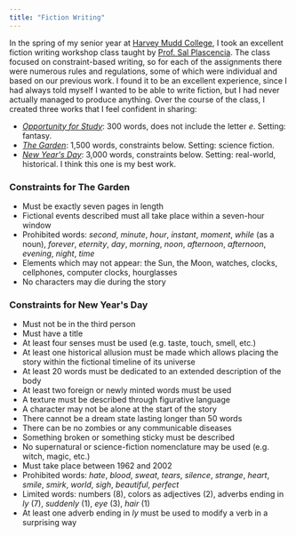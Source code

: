 ```yaml
---
title: "Fiction Writing"
---
```


In the spring of my senior year at [Harvey Mudd
College](https://www.hmc.edu/), I took an excellent fiction writing
workshop class taught by [Prof. Sal
Plascencia](https://www.hmc.edu/hsa/faculty-staff/sal-plasencia/). The
class focused on constraint-based writing, so for each of the
assignments there were numerous rules and regulations, some of which
were individual and based on our previous work. I found it to be an
excellent experience, since I had always told myself I wanted to be
able to write fiction, but I had never actually managed to produce
anything. Over the course of the class, I created three works that I
feel confident in sharing:

* [*Opportunity for Study*](/assets/OpportunityForStudy.pdf): 300
  words, does not include the letter *e*. Setting: fantasy.
* [*The Garden*](/assets/TheGarden.pdf): 1,500 words, constraints
  below. Setting: science fiction.
* [*New Year's Day*](/assets/NewYearsDay.pdf): 3,000 words,
  constraints below. Setting: real-world, historical. I think this one
  is my best work.

### Constraints for The Garden

* Must be exactly seven pages in length
* Fictional events described must all take place within a seven-hour
  window
* Prohibited words: *second*, *minute*, *hour*, *instant*, *moment*,
  *while* (as a noun), *forever*, *eternity*, *day*, *morning*,
  *noon*, *afternoon*, *afternoon*, *evening*, *night*, *time*
* Elements which may not appear: the Sun, the Moon, watches, clocks,
  cellphones, computer clocks, hourglasses
* No characters may die during the story

### Constraints for New Year's Day

* Must not be in the third person
* Must have a title
* At least four senses must be used (e.g. taste, touch, smell, etc.)
* At least one historical allusion must be made which allows placing
  the story within the fictional timeline of its universe
* At least 20 words must be dedicated to an extended description of
  the body
* At least two foreign or newly minted words must be used
* A texture must be described through figurative language
* A character may not be alone at the start of the story
* There cannot be a dream state lasting longer than 50 words
* There can be no zombies or any communicable diseases
* Something broken or something sticky must be described
* No supernatural or science-fiction nomenclature may be used (e.g.
  witch, magic, etc.)
* Must take place between 1962 and 2002
* Prohibited words: *hate*, *blood*, *sweat*, *tears*, *silence*,
  *strange*, *heart*, *smile*, *smirk*, *world*, *sigh*, *beautiful*,
  *perfect*
* Limited words: numbers (8), colors as adjectives (2), adverbs ending
  in *ly* (7), *suddenly* (1), *eye* (3), *hair* (1)
* At least one adverb ending in *ly* must be used to modify a verb in
  a surprising way
